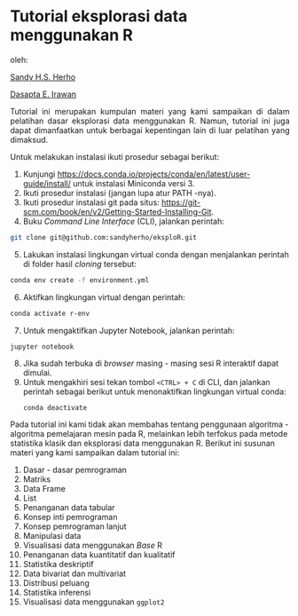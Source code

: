 # Tutorial eksplorasi data menggunakan R

oleh:

[Sandy H.S. Herho](mailto:sandy.herho@igdore.org)

[Dasapta E. Irawan](mailto:r-win@office.itb.ac.id)

<p style="text-align:justify">Tutorial ini merupakan kumpulan materi yang kami sampaikan di dalam pelatihan dasar eksplorasi data menggunakan R. Namun, tutorial ini juga dapat dimanfaatkan untuk berbagai kepentingan lain di luar pelatihan yang dimaksud.</p> 

<p style="text-align:justify">Untuk melakukan instalasi ikuti prosedur sebagai berikut:</p>

1. Kunjungi <url>https://docs.conda.io/projects/conda/en/latest/user-guide/install/</url> untuk instalasi Miniconda versi 3.
2. Ikuti prosedur instalasi (jangan lupa atur PATH -nya).
3. Ikuti prosedur instalasi git pada situs:
<url>https://git-scm.com/book/en/v2/Getting-Started-Installing-Git</url>.
4. Buku *Command Line Interface* (CLI), jalankan perintah:
```bash
git clone git@github.com:sandyherho/eksploR.git
```
5. Lakukan instalasi lingkungan virtual conda dengan menjalankan perintah di folder hasil *cloning* tersebut:
```bash
conda env create -f environment.yml
```
6. Aktifkan lingkungan virtual dengan perintah:
```bash
conda activate r-env
```
7. Untuk mengaktifkan Jupyter Notebook, jalankan perintah:
```(bash)
jupyter notebook
```
8. Jika sudah terbuka di *browser* masing - masing sesi R interaktif dapat dimulai.
9. Untuk mengakhiri sesi tekan tombol `<CTRL> + C` di CLI, dan jalankan perintah sebagai berikut untuk menonaktifkan lingkungan virtual conda:
    ```(bash)
    conda deactivate
    ```

Pada tutorial ini kami tidak akan membahas tentang penggunaan algoritma - algoritma pemelajaran mesin pada R, melainkan lebih terfokus pada metode statistika klasik dan eksplorasi data menggunakan R. Berikut ini susunan materi yang kami sampaikan dalam tutorial ini:

1. Dasar - dasar pemrograman
2. Matriks
3. Data Frame
4. List
5. Penanganan data tabular
6. Konsep inti pemrograman
7. Konsep pemrograman lanjut
8. Manipulasi data
9. Visualisasi data menggunakan *Base* R
10. Penanganan data kuantitatif dan kualitatif
11. Statistika deskriptif
12. Data bivariat dan multivariat
13. Distribusi peluang
14. Statistika inferensi
15. Visualisasi data menggunakan `ggplot2`